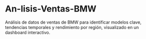 # An-lisis-Ventas-BMW
Análisis de datos de ventas de BMW para identificar modelos clave, tendencias temporales y rendimiento por región, visualizado en un dashboard interactivo.
